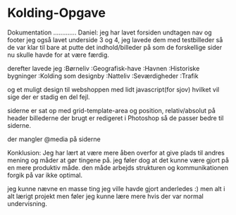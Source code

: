 # Kolding-Opgave
Dokumentation
.............
Daniel:
jeg har lavet forsiden undtagen nav og footer
jeg også lavet underside 3 og 4, jeg lavede dem med testbilleder så de var klar til bare at putte det indhold/billeder på som de forskellige sider nu skulle havde for at være færdig.

derefter lavede jeg 
:Børneliv
:Geografisk-have
:Havnen
:Historiske bygninger
:Kolding som designby
:Natteliv
:Seværdigheder
:Trafik

og et muligt design til webshoppen med lidt javascript(for sjov) hvilket vil sige der er stadig en del fejl. 

siderne er sat op med
grid-template-area
og position, relativ/absolut på header
billederne der brugt er redigeret i Photoshop så de passer bedre til siderne.

der mangler @media på siderne 

Konklusion: Jeg har lært at være mere åben overfor at give plads til andres mening og måder at gør tingene på. jeg føler dog at det kunne være gjort på en mere produktiv måde. den måde arbejds strukturen og kommunikationen forgik på var ikke optimal.

jeg kunne nævne en masse ting jeg ville havde gjort anderledes :) men alt i alt lærigt projekt men føler jeg kunne lære mere hvis der var normal undervisning.
